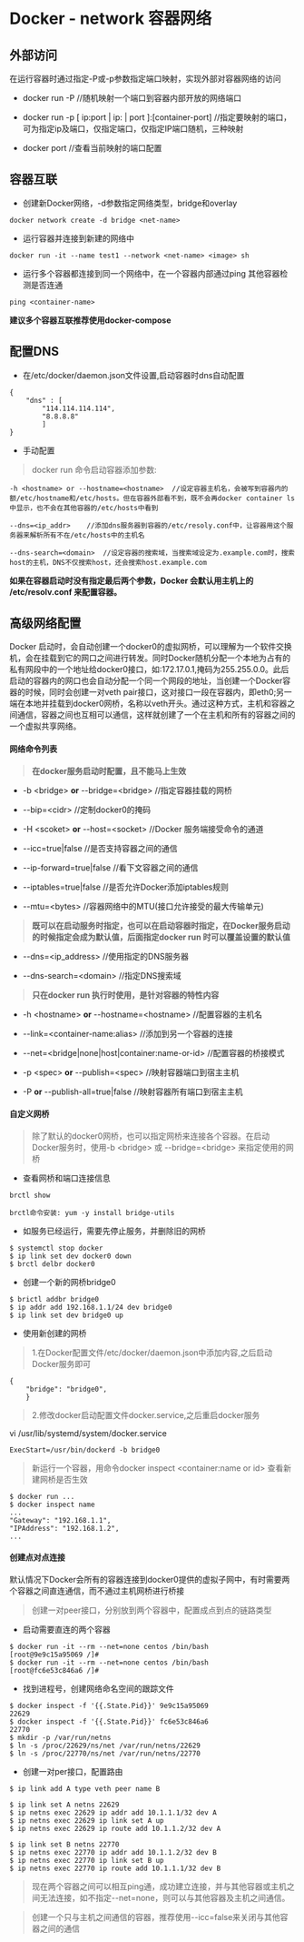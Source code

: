 # Docker - network 容器网络

## 外部访问

在运行容器时通过指定-P或-p参数指定端口映射，实现外部对容器网络的访问

* docker run  -P   //随机映射一个端口到容器内部开放的网络端口

* docker run -p  [ ip:port | ip: | port ]:[container-port]  //指定要映射的端口，可为指定ip及端口，仅指定端口，仅指定IP端口随机，三种映射

* docker port <container>  //查看当前映射的端口配置

## 容器互联

* 创建新Docker网络，-d参数指定网络类型，bridge和overlay

```
docker network create -d bridge <net-name>

```

* 运行容器并连接到新建的网络中

```
docker run -it --name test1 --network <net-name> <image> sh

```

* 运行多个容器都连接到同一个网络<net-name>中，在一个容器内部通过ping 其他容器检测是否连通

```
ping <container-name>

```

**建议多个容器互联推荐使用docker-compose**

## 配置DNS

* 在/etc/docker/daemon.json文件设置,启动容器时dns自动配置

```
{
    "dns" : [
        "114.114.114.114",
        "8.8.8.8"
        ]
}

```

* 手动配置

> docker run 命令启动容器添加参数:

```
-h <hostname> or --hostname=<hostname>  //设定容器主机名，会被写到容器内的额/etc/hostname和/etc/hosts。但在容器外部看不到，既不会再docker container ls中显示，也不会在其他容器的/etc/hosts中看到

--dns=<ip_addr>    //添加dns服务器到容器的/etc/resoly.conf中，让容器用这个服务器来解析所有不在/etc/hosts中的主机名

--dns-search=<domain>  //设定容器的搜索域，当搜索域设定为.example.com时，搜索host的主机，DNS不仅搜索host，还会搜索host.example.com

```

**如果在容器启动时没有指定最后两个参数，Docker 会默认用主机上的 /etc/resolv.conf 来配置容器。**

## 高级网络配置

Docker 启动时，会自动创建一个docker0的虚拟网桥，可以理解为一个软件交换机，会在挂载到它的网口之间进行转发。同时Docker随机分配一个本地为占有的私有网段中的一个地址给docker0接口，如:172.17.0.1,掩码为255.255.0.0。此后启动的容器内的网口也会自动分配一个同一个网段的地址，当创建一个Docker容器的时候，同时会创建一对veth pair接口，这对接口一段在容器内，即eth0;另一端在本地并挂载到docker0网桥，名称以veth开头。通过这种方式，主机和容器之间通信，容器之间也互相可以通信，这样就创建了一个在主机和所有的容器之间的一个虚拟共享网络。

#### 网络命令列表

> **在docker服务启动时配置，且不能马上生效**

* -b \<bridge\> **or** --bridge=\<bridge\>  //指定容器挂载的网桥

* --bip=\<cidr\>   //定制docker0的掩码

* -H \<scoket\> **or** --host=\<socket\>  //Docker 服务端接受命令的通道

* --icc=true|false  //是否支持容器之间的通信

* --ip-forward=true|false   //看下文容器之间的通信

* --iptables=true|false  //是否允许Docker添加iptables规则

* --mtu=\<bytes\>   //容器网络中的MTU(接口允许接受的最大传输单元)

> **既可以在启动服务时指定，也可以在启动容器时指定，在Docker服务启动的时候指定会成为默认值，后面指定docker run 时可以覆盖设置的默认值**

* --dns=\<ip_address\>   //使用指定的DNS服务器

* --dns-search=\<domain\>  //指定DNS搜索域

> **只在docker run 执行时使用，是针对容器的特性内容**

* -h \<hostname\> **or** --hostname=\<hostname\>  //配置容器的主机名

* --link=\<container-name:alias\>  //添加到另一个容器的连接

* --net=\<bridge|none|host|container:name-or-id\>   //配置容器的桥接模式

* -p \<spec\> **or** --publish=\<spec\>  //映射容器端口到宿主主机

* -P **or** --publish-all=true|false   //映射容器所有端口到宿主主机


#### 自定义网桥

> 除了默认的docker0网桥，也可以指定网桥来连接各个容器。在启动Docker服务时，使用-b \<bridge\> 或 --bridge=\<bridge\> 来指定使用的网桥

* 查看网桥和端口连接信息

```
brctl show

brctl命令安装: yum -y install bridge-utils

```

* 如服务已经运行，需要先停止服务，并删除旧的网桥

```
$ systemctl stop docker
$ ip link set dev docker0 down
$ brctl delbr docker0

```

* 创建一个新的网桥bridge0

```
$ brictl addbr bridge0
$ ip addr add 192.168.1.1/24 dev bridge0
$ ip link set dev bridge0 up

```

* 使用新创建的网桥

> 1.在Docker配置文件/etc/docker/daemon.json中添加内容,之后启动Docker服务即可

```
{
    "bridge": "bridge0",
    }

```

> 2.修改docker启动配置文件docker.service,之后重启docker服务

vi /usr/lib/systemd/system/docker.service

```
ExecStart=/usr/bin/dockerd -b bridge0

```

> 新运行一个容器，用命令docker inspect \<container:name or id\> 查看新建网桥是否生效

```
$ docker run ...
$ docker inspect name
...
"Gateway": "192.168.1.1",
"IPAddress": "192.168.1.2",
...

```


#### 创建点对点连接

默认情况下Docker会所有的容器连接到docker0提供的虚拟子网中，有时需要两个容器之间直连通信，而不通过主机网桥进行桥接

> 创建一对peer接口，分别放到两个容器中，配置成点到点的链路类型

* 启动需要直连的两个容器

```
$ docker run -it --rm --net=none centos /bin/bash
[root@9e9c15a95069 /]#
$ docker run -it --rm --net=none centos /bin/bash
[root@fc6e53c846a6 /]# 

```

* 找到进程号，创建网络命名空间的跟踪文件

```
$ docker inspect -f '{{.State.Pid}}' 9e9c15a95069
22629
$ docker inspect -f '{{.State.Pid}}' fc6e53c846a6
22770
$ mkdir -p /var/run/netns
$ ln -s /proc/22629/ns/net /var/run/netns/22629
$ ln -s /proc/22770/ns/net /var/run/netns/22770

```

* 创建一对per接口，配置路由

```
$ ip link add A type veth peer name B

$ ip link set A netns 22629
$ ip netns exec 22629 ip addr add 10.1.1.1/32 dev A
$ ip netns exec 22629 ip link set A up
$ ip netns exec 22629 ip route add 10.1.1.2/32 dev A

$ ip link set B netns 22770
$ ip netns exec 22770 ip addr add 10.1.1.2/32 dev B
$ ip netns exec 22770 ip link set B up
$ ip netns exec 22770 ip route add 10.1.1.1/32 dev B

```

> 现在两个容器之间可以相互ping通，成功建立连接，并与其他容器或主机之间无法连接，如不指定--net=none，则可以与其他容器及主机之间通信。

> 创建一个只与主机之间通信的容器，推荐使用--icc=false来关闭与其他容器之间的通信





